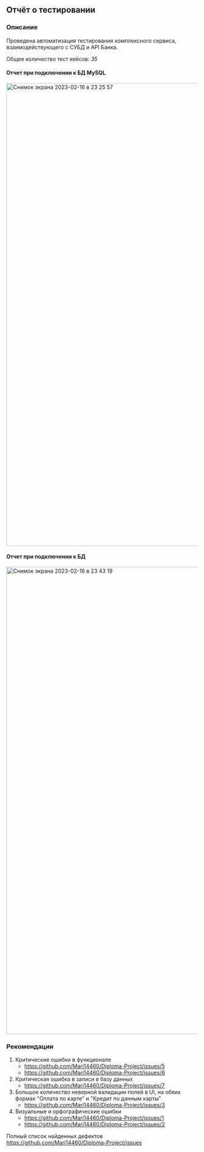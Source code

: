 ## Отчёт о тестировании

### Описание

Проведена автоматизация тестирования комплексного сервиса, взаимодействующего с СУБД и API Банка.

Общее количество тест кейсов: *35*

#### Отчет при подключении к БД MySQL

<img width="1217" alt="Снимок экрана 2023-02-16 в 23 25 57" src="https://user-images.githubusercontent.com/112805255/219560194-157a3ddd-cb7c-4dda-b3c8-3c71e6d78ed9.png">

#### Отчет при подключении к БД

<img width="1228" alt="Снимок экрана 2023-02-16 в 23 43 19" src="https://user-images.githubusercontent.com/112805255/219560237-9565e1f8-1a3e-4dae-81da-db31a3c72026.png">

### Рекомендации

1. Критические ошибки в функционале
    * https://github.com/Mari14460/Diploma-Project/issues/5
    * https://github.com/Mari14460/Diploma-Project/issues/6
2. Критическая ошибка в записи в базу данных
    * https://github.com/Mari14460/Diploma-Project/issues/7
3. Большое количество неверной валидации полей в UI, на обеих формах "Оплата по карте" и "Кредит по данным карты"
    * https://github.com/Mari14460/Diploma-Project/issues/3
4. Визуальные и орфографические ошибки 
    * https://github.com/Mari14460/Diploma-Project/issues/1
    * https://github.com/Mari14460/Diploma-Project/issues/2


Полный список найденных дефектов https://github.com/Mari14460/Diploma-Project/issues

